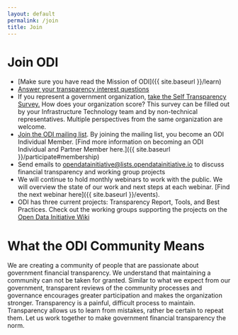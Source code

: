 ```yaml
---
layout: default
permalink: /join
title: Join
---
```


# Join ODI
* [Make sure you have read the Mission of ODI]({{ site.baseurl }}/learn)
* [Answer your transparency interest questions](https://www.surveymonkey.com/r/L9HS2S8)
* If you represent a government organization, [take the Self Transparency Survey.](https://www.surveymonkey.com/r/LSJSQLK) How does your organization score? This survey can be filled out by your Infrastructure Technology team and by non-technical representatives. Multiple perspectives from the same organization are welcome.
* [Join the ODI mailing list](https://lists.opendatainitiative.io/mailman/listinfo/opendatainitiative). By joining the mailing list, you become an ODI Individual Member. [Find more information on becoming an ODI Individual and Partner Member here.]({{ site.baseurl }}/participate#membership)
* Send emails to [opendatainitiative@lists.opendatainitiative.io](mailto:opendatainitiative@lists.opendatainitiative.io) to discuss financial transparency and working group projects
* We will continue to hold monthly webinars to work with the public. We will overview the state of our work and next steps at each webinar. [Find the next webinar here]({{ site.baseurl }}/events).
* ODI has three current projects: Transparency Report, Tools, and Best Practices. Check out the working groups supporting the projects on the [Open Data Initiative Wiki](http://wiki.opendatainitiative.io/Main_Page#Join_the_Working_Groups_to_work_on_projects)

# What the ODI Community Means
We are creating a community of people that are passionate about government financial transparency. We understand that maintaining a community can not be taken for granted. Similar to what we expect from our government, transparent reviews of the community processes and governance encourages greater participation and makes the organization stronger. Transparency is a painful, difficult process to maintain. Transparency allows us to learn from mistakes, rather be certain to repeat them. Let us work together to make government financial transparency the norm.
